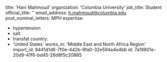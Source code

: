 title: 'Hani Mahmoud'
organization: 'Columbia University'
job_title: Student
official_title: ''
email_address: h.mahmoud@columbia.edu
post_nominal_letters: MPH
expertise:
  - hypertension
  - salt
  - transfat
country:
  - 'United States'
works_in: 'Middle East and North Africa Region'
import_id: 8441d1d6-7f0e-442b-9fa0-32e594a4e4bb
id: 7a19801e-20d9-41f6-bd45-26d8f5c20885
